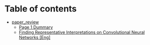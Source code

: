 # Table of contents

* [paper\_review](README.md)
  * [Page 1 Dummary](page-1.md)
  * [Finding Representative Interpretations on Convolutional Neural Networks \[Eng\]](TEST.md)
